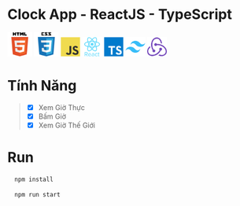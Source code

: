 # Clock App - ReactJS - TypeScript

<p align="left"> 
  <img src="https://raw.githubusercontent.com/devicons/devicon/master/icons/html5/html5-original-wordmark.svg" alt="html5" width="50" height="50"/>
  <img src="https://raw.githubusercontent.com/devicons/devicon/master/icons/css3/css3-original-wordmark.svg" alt="css3" width="50" height="50"/>
  <img src="https://raw.githubusercontent.com/devicons/devicon/master/icons/javascript/javascript-original.svg" alt="javascript" width="40" height="40"/>
  <img src="https://raw.githubusercontent.com/devicons/devicon/master/icons/react/react-original-wordmark.svg" alt="react" width="40" height="40"/> 
  <img src="https://raw.githubusercontent.com/devicons/devicon/master/icons/typescript/typescript-original.svg" alt="typescript" width="40" height="40"/> 
  <img src="https://raw.githubusercontent.com/devicons/devicon/55609aa5bd817ff167afce0d965585c92040787a/icons/tailwindcss/tailwindcss-plain.svg" alt="typescript" width="40" height="40"/>
  <img src="https://raw.githubusercontent.com/devicons/devicon/55609aa5bd817ff167afce0d965585c92040787a/icons/redux/redux-original.svg" alt="typescript" width="40" height="40"/>
</p>

# Tính Năng

> - [X] Xem Giờ Thực
> - [X] Bấm Giờ
> - [X] Xem Giờ Thế Giới

# Run

```bash
  npm install
```
```bash
  npm run start
```
